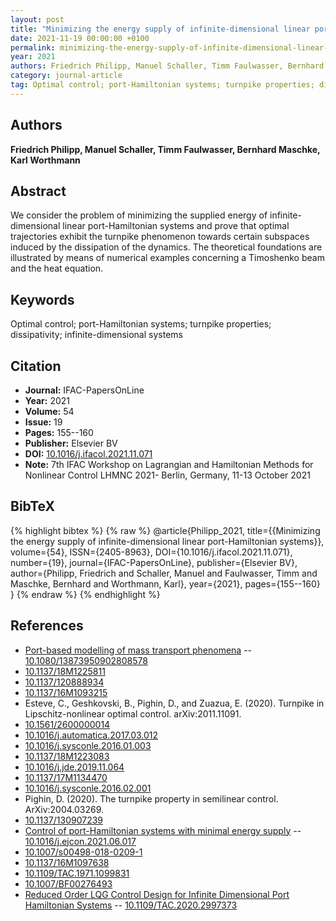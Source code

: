```yaml
---
layout: post
title: "Minimizing the energy supply of infinite-dimensional linear port-Hamiltonian systems"
date: 2021-11-19 00:00:00 +0100
permalink: minimizing-the-energy-supply-of-infinite-dimensional-linear-port-hamiltonian-systems
year: 2021
authors: Friedrich Philipp, Manuel Schaller, Timm Faulwasser, Bernhard Maschke, Karl Worthmann
category: journal-article
tag: Optimal control; port-Hamiltonian systems; turnpike properties; dissipativity; infinite-dimensional systems
---
```

 
## Authors
**Friedrich Philipp, Manuel Schaller, Timm Faulwasser, Bernhard Maschke, Karl Worthmann**
 
## Abstract
We consider the problem of minimizing the supplied energy of infinite-dimensional linear port-Hamiltonian systems and prove that optimal trajectories exhibit the turnpike phenomenon towards certain subspaces induced by the dissipation of the dynamics. The theoretical foundations are illustrated by means of numerical examples concerning a Timoshenko beam and the heat equation.
 
## Keywords
Optimal control; port-Hamiltonian systems; turnpike properties; dissipativity; infinite-dimensional systems
 
## Citation
- **Journal:** IFAC-PapersOnLine
- **Year:** 2021
- **Volume:** 54
- **Issue:** 19
- **Pages:** 155--160
- **Publisher:** Elsevier BV
- **DOI:** [10.1016/j.ifacol.2021.11.071](https://doi.org/10.1016/j.ifacol.2021.11.071)
- **Note:** 7th IFAC Workshop on Lagrangian and Hamiltonian Methods for Nonlinear Control LHMNC 2021- Berlin, Germany, 11-13 October 2021
 
## BibTeX
{% highlight bibtex %}
{% raw %}
@article{Philipp_2021,
  title={{Minimizing the energy supply of infinite-dimensional linear port-Hamiltonian systems}},
  volume={54},
  ISSN={2405-8963},
  DOI={10.1016/j.ifacol.2021.11.071},
  number={19},
  journal={IFAC-PapersOnLine},
  publisher={Elsevier BV},
  author={Philipp, Friedrich and Schaller, Manuel and Faulwasser, Timm and Maschke, Bernhard and Worthmann, Karl},
  year={2021},
  pages={155--160}
}
{% endraw %}
{% endhighlight %}
 
## References
- [Port-based modelling of mass transport phenomena](port-based-modelling-of-mass-transport-phenomena) -- [10.1080/13873950902808578](https://doi.org/10.1080/13873950902808578)
- [10.1137/18M1225811](https://doi.org/10.1137/18M1225811)
- [10.1137/120888934](https://doi.org/10.1137/120888934)
- [10.1137/16M1093215](https://doi.org/10.1137/16M1093215)
- Esteve, C., Geshkovski, B., Pighin, D., and Zuazua, E. (2020). Turnpike in Lipschitz-nonlinear optimal control. arXiv:2011.11091.
- [10.1561/2600000014](https://doi.org/10.1561/2600000014)
- [10.1016/j.automatica.2017.03.012](https://doi.org/10.1016/j.automatica.2017.03.012)
- [10.1016/j.sysconle.2016.01.003](https://doi.org/10.1016/j.sysconle.2016.01.003)
- [10.1137/18M1223083](https://doi.org/10.1137/18M1223083)
- [10.1016/j.jde.2019.11.064](https://doi.org/10.1016/j.jde.2019.11.064)
- [10.1137/17M1134470](https://doi.org/10.1137/17M1134470)
- [10.1016/j.sysconle.2016.02.001](https://doi.org/10.1016/j.sysconle.2016.02.001)
- Pighin, D. (2020). The turnpike property in semilinear control. ArXiv:2004.03269.
- [10.1137/130907239](https://doi.org/10.1137/130907239)
- [Control of port-Hamiltonian systems with minimal energy supply](control-of-port-hamiltonian-systems-with-minimal-energy-supply) -- [10.1016/j.ejcon.2021.06.017](https://doi.org/10.1016/j.ejcon.2021.06.017)
- [10.1007/s00498-018-0209-1](https://doi.org/10.1007/s00498-018-0209-1)
- [10.1137/16M1097638](https://doi.org/10.1137/16M1097638)
- [10.1109/TAC.1971.1099831](https://doi.org/10.1109/TAC.1971.1099831)
- [10.1007/BF00276493](https://doi.org/10.1007/BF00276493)
- [Reduced Order LQG Control Design for Infinite Dimensional Port Hamiltonian Systems](reduced-order-lqg-control-design-for-infinite-dimensional-port-hamiltonian-systems) -- [10.1109/TAC.2020.2997373](https://doi.org/10.1109/TAC.2020.2997373)

